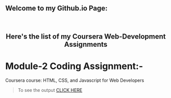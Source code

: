 ## Welcome to my Github.io Page: 

<br>
<h2 align= center>Here's the list of my Coursera Web-Development Assignments</h2>

# Module-2 Coding Assignment:-

Coursera course: HTML, CSS, and Javascript for Web Developers

> To see the output [CLICK HERE](https://codingisfun-96.github.io/Coursera-Assignments/Module-2/)



